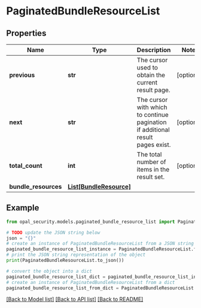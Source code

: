 # PaginatedBundleResourceList


## Properties

Name | Type | Description | Notes
------------ | ------------- | ------------- | -------------
**previous** | **str** | The cursor used to obtain the current result page. | [optional] 
**next** | **str** | The cursor with which to continue pagination if additional result pages exist. | [optional] 
**total_count** | **int** | The total number of items in the result set. | [optional] 
**bundle_resources** | [**List[BundleResource]**](BundleResource.md) |  | 

## Example

```python
from opal_security.models.paginated_bundle_resource_list import PaginatedBundleResourceList

# TODO update the JSON string below
json = "{}"
# create an instance of PaginatedBundleResourceList from a JSON string
paginated_bundle_resource_list_instance = PaginatedBundleResourceList.from_json(json)
# print the JSON string representation of the object
print(PaginatedBundleResourceList.to_json())

# convert the object into a dict
paginated_bundle_resource_list_dict = paginated_bundle_resource_list_instance.to_dict()
# create an instance of PaginatedBundleResourceList from a dict
paginated_bundle_resource_list_from_dict = PaginatedBundleResourceList.from_dict(paginated_bundle_resource_list_dict)
```
[[Back to Model list]](../README.md#documentation-for-models) [[Back to API list]](../README.md#documentation-for-api-endpoints) [[Back to README]](../README.md)


